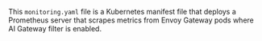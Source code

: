 This `monitoring.yaml` file is a Kubernetes manifest file that deploys a Prometheus server that scrapes metrics from Envoy Gateway pods where AI Gateway filter is enabled.
